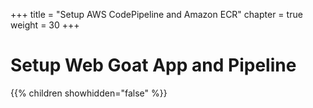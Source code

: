 +++
title = "Setup AWS CodePipeline and Amazon ECR"
chapter = true
weight = 30
+++

# Setup Web Goat App and Pipeline

{{% children showhidden="false" %}}
